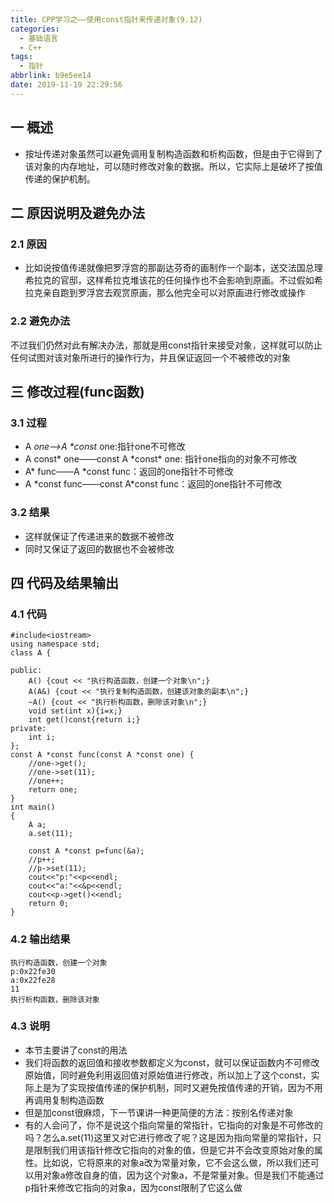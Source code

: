 ```yaml
---
title: CPP学习之——使用const指针来传递对象(9.12)
categories:
  - 基础语言
  - C++
tags:
  - 指针
abbrlink: b9e5ee14
date: 2019-11-19 22:29:56
---
```

## 一 概述

* 按址传递对象虽然可以避免调用复制构造函数和析构函数，但是由于它得到了该对象的内存地址，可以随时修改对象的数据。所以，它实际上是破坏了按值传递的保护机制。   

<!--more-->

## 二 原因说明及避免办法

### 2.1 原因

* 比如说按值传递就像把罗浮宫的那副达芬奇的画制作一个副本，送交法国总理希拉克的官邸，这样希拉克堆该花的任何操作也不会影响到原画。不过假如希拉克亲自跑到罗浮宫去观赏原画，那么他完全可以对原画进行修改或操作

### 2.2 避免办法

不过我们仍然对此有解决办法，那就是用const指针来接受对象，这样就可以防止任何试图对该对象所进行的操作行为，并且保证返回一个不被修改的对象



## 三 修改过程(func函数)
### 3.1 过程

* A *one——>A \*const* one:指针one不可修改
* A const* one——const A \*const* one: 指针one指向的对象不可修改
* A* func——A *const func：返回的one指针不可修改
* A *const func——const A\*const func：返回的one指针不可修改

### 3.2 结果

* 这样就保证了传递进来的数据不被修改
* 同时又保证了返回的数据也不会被修改

## 四 代码及结果输出

### 4.1 代码

```
#include<iostream>
using namespace std;
class A {

public:
	A() {cout << "执行构造函数，创建一个对象\n";}
	A(A&) {cout << "执行复制构造函数，创建该对象的副本\n";}
	~A() {cout << "执行析构函数，删除该对象\n";}
	void set(int x){i=x;}
	int get()const{return i;}
private:
	int i;
};
const A *const func(const A *const one) {
	//one->get();
	//one->set(11);
	//one++;
	return one;
}
int main() 
{
	A a;
	a.set(11);

	const A *const p=func(&a);
	//p++;
	//p->set(11);
	cout<<"p:"<<p<<endl;
	cout<<"a:"<<&p<<endl;
	cout<<p->get()<<endl;
	return 0;
}
```

### 4.2 输出结果

```
执行构造函数，创建一个对象
p:0x22fe30
a:0x22fe28
11
执行析构函数，删除该对象
```

### 4.3 说明

* 本节主要讲了const的用法
* 我们将函数的返回值和接收参数都定义为const，就可以保证函数内不可修改原始值，同时避免利用返回值对原始值进行修改，所以加上了这个const，实际上是为了实现按值传递的保护机制，同时又避免按值传递的开销，因为不用再调用复制构造函数
* 但是加const很麻烦，下一节课讲一种更简便的方法：按别名传递对象
* 有的人会问了，你不是说这个指向常量的常指针，它指向的对象是不可修改的吗？怎么a.set(11)这里又对它进行修改了呢？这是因为指向常量的常指针，只是限制我们用该指针修改它指向的对象的值，但是它并不会改变原始对象的属性。比如说，它将原来的对象a改为常量对象，它不会这么做，所以我们还可以用对象a修改自身的值，因为这个对象a，不是常量对象。但是我们不能通过p指针来修改它指向的对象a，因为const限制了它这么做